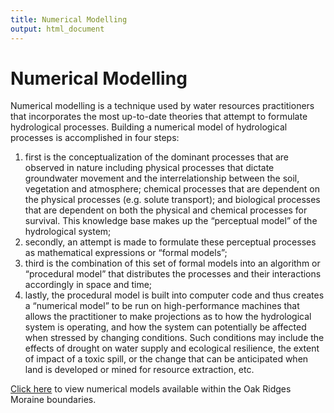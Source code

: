 ```yaml
---
title: Numerical Modelling
output: html_document
---
```


# Numerical Modelling

Numerical modelling is a technique used by water resources practitioners that incorporates the most up-to-date theories that attempt to formulate hydrological processes. Building a numerical model of hydrological processes is accomplished in four steps:

1. first is the conceptualization of the dominant processes that are observed in nature including physical processes that dictate groundwater movement and the interrelationship between the soil, vegetation and atmosphere; chemical processes that are dependent on the physical processes (e.g. solute transport); and biological processes that are dependent on both the physical and chemical processes for survival.  This knowledge base makes up the “perceptual model” of the hydrological system;
1. secondly, an attempt is made to formulate these perceptual processes as mathematical expressions or “formal models”;
1. third is the combination of this set of formal models into an algorithm or “procedural model” that distributes the processes and their interactions accordingly in space and time;
1. lastly, the procedural model is built into computer code and thus creates a “numerical model” to be run on high-performance machines that allows the practitioner to make projections as to how the hydrological system is operating, and how the system can potentially be affected when stressed by changing conditions.  Such conditions may include the effects of drought on water supply and ecological resilience, the extent of impact of a toxic spill, or the change that can be anticipated when land is developed or mined for resource extraction, etc.

[Click here](https://maps.oakridgeswater.ca/Html5Viewer/index.html?viewer=ORMGPP&run=NumericalModels) to view numerical models available within the Oak Ridges Moraine boundaries.